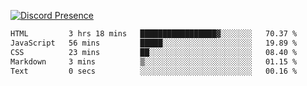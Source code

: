 [![Discord Presence](https://lanyard.cnrad.dev/api/689805100331696149)](https://discord.com/users/689805100331696149)

<!--START_SECTION:waka-->

```txt
HTML         3 hrs 18 mins   █████████████████▓░░░░░░░   70.37 %
JavaScript   56 mins         █████░░░░░░░░░░░░░░░░░░░░   19.89 %
CSS          23 mins         ██░░░░░░░░░░░░░░░░░░░░░░░   08.40 %
Markdown     3 mins          ▒░░░░░░░░░░░░░░░░░░░░░░░░   01.15 %
Text         0 secs          ░░░░░░░░░░░░░░░░░░░░░░░░░   00.16 %
```

<!--END_SECTION:waka-->
<img src="https://hit.yhype.me/github/profile?user_id=53441990" alt="">
